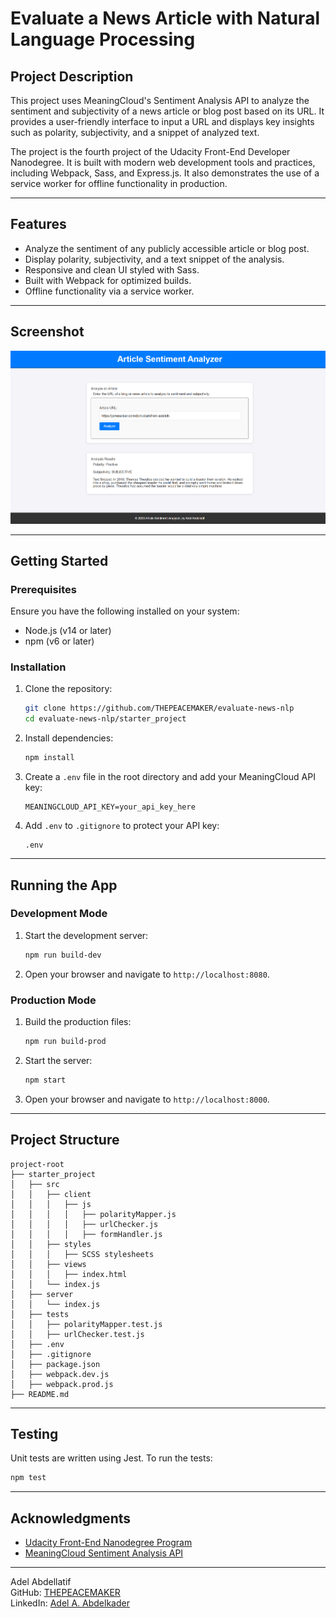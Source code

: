 # Evaluate a News Article with Natural Language Processing

## Project Description

This project uses MeaningCloud's Sentiment Analysis API to analyze the sentiment and subjectivity of a news article or blog post based on its URL. It provides a user-friendly interface to input a URL and displays key insights such as polarity, subjectivity, and a snippet of analyzed text.

The project is the fourth project of the Udacity Front-End Developer Nanodegree. It is built with modern web development tools and practices, including Webpack, Sass, and Express.js. It also demonstrates the use of a service worker for offline functionality in production.

---

## Features

- Analyze the sentiment of any publicly accessible article or blog post.
- Display polarity, subjectivity, and a text snippet of the analysis.
- Responsive and clean UI styled with Sass.
- Built with Webpack for optimized builds.
- Offline functionality via a service worker.

---

## Screenshot

![Screenshot](assets/sentiment-analysis-result.png)

---

## Getting Started

### Prerequisites

Ensure you have the following installed on your system:

- Node.js (v14 or later)
- npm (v6 or later)

### Installation

1. Clone the repository:

   ```bash
   git clone https://github.com/THEPEACEMAKER/evaluate-news-nlp
   cd evaluate-news-nlp/starter_project
   ```

2. Install dependencies:

   ```bash
   npm install
   ```

3. Create a `.env` file in the root directory and add your MeaningCloud API key:

   ```plaintext
   MEANINGCLOUD_API_KEY=your_api_key_here
   ```

4. Add `.env` to `.gitignore` to protect your API key:
   ```plaintext
   .env
   ```

---

## Running the App

### Development Mode

1. Start the development server:
   ```bash
   npm run build-dev
   ```
2. Open your browser and navigate to `http://localhost:8080`.

### Production Mode

1. Build the production files:
   ```bash
   npm run build-prod
   ```
2. Start the server:
   ```bash
   npm start
   ```
3. Open your browser and navigate to `http://localhost:8000`.

---

## Project Structure

```
project-root
├── starter_project
│   ├── src
│   │   ├── client
│   │   │   ├── js
│   │   │   │   ├── polarityMapper.js
│   │   │   │   ├── urlChecker.js
│   │   │   │   ├── formHandler.js
│   │   ├── styles
│   │   │   ├── SCSS stylesheets
│   │   ├── views
│   │   │   ├── index.html
│   │   └── index.js
│   ├── server
│   │   └── index.js
│   ├── tests
│   │   ├── polarityMapper.test.js
│   │   ├── urlChecker.test.js
│   ├── .env
│   ├── .gitignore
│   ├── package.json
│   ├── webpack.dev.js
│   ├── webpack.prod.js
├── README.md
```

---

## Testing

Unit tests are written using Jest. To run the tests:

```bash
npm test
```

---

## Acknowledgments

- [Udacity Front-End Nanodegree Program](https://www.udacity.com/course/front-end-web-developer-nanodegree--nd0011)
- [MeaningCloud Sentiment Analysis API](https://www.meaningcloud.com/developer/sentiment-analysis)

---

Adel Abdellatif  
GitHub: [THEPEACEMAKER](https://github.com/THEPEACEMAKER)  
LinkedIn: [Adel A. Abdelkader](https://www.linkedin.com/in/adel-a-abdelkader/)

